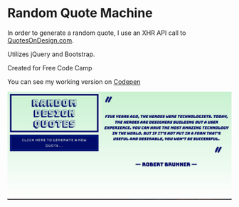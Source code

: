 # Random Quote Machine

In order to generate a random quote, I use an XHR API call to [QuotesOnDesign.com](https://quotesondesign.com).

Utilizes jQuery and Bootstrap.

Created for Free Code Camp

You can see my working version on [Codepen](https://codepen.io/gvenezia/full/NXaNQO/)

![screenshot of the random quote web app](https://github.com/gvenezia/myWebsite/blob/master/images/randomQuote.png)
